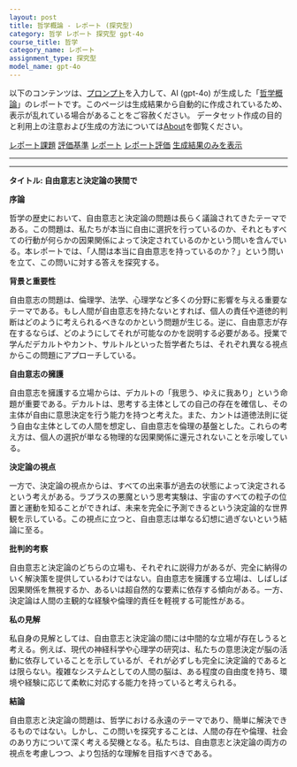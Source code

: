 ```yaml
---
layout: post
title: 哲学概論 - レポート (探究型)
category: 哲学 レポート 探究型 gpt-4o
course_title: 哲学
category_name: レポート
assignment_type: 探究型
model_name: gpt-4o
---
```


以下のコンテンツは、[プロンプト](https://github.com/takedatoshiyuki/synthetic_assignments/tree/main/generated/哲学/gpt-4o/prompt_レポート-探究型.md)を入力して、AI (gpt-4o) が生成した「[哲学概論](/contents/哲学/)」のレポートです。このページは生成結果から自動的に作成されているため、表示が乱れている場合があることをご容赦ください。
データセット作成の目的と利用上の注意および生成の方法については[About](/About)を御覧ください。

[レポート課題](../レポート課題-探究型)
[評価基準](../評価基準-探究型)
[レポート](../レポート-探究型)
[レポート評価](../レポート評価-探究型)
[生成結果のみを表示](https://github.com/takedatoshiyuki/synthetic_assignments/tree/main/generated/哲学/gpt-4o/レポート-探究型.md)
  

***
***
  
**タイトル: 自由意志と決定論の狭間で**

**序論**

哲学の歴史において、自由意志と決定論の問題は長らく議論されてきたテーマである。この問題は、私たちが本当に自由に選択を行っているのか、それともすべての行動が何らかの因果関係によって決定されているのかという問いを含んでいる。本レポートでは、「人間は本当に自由意志を持っているのか？」という問いを立て、この問いに対する答えを探究する。

**背景と重要性**

自由意志の問題は、倫理学、法学、心理学など多くの分野に影響を与える重要なテーマである。もし人間が自由意志を持たないとすれば、個人の責任や道徳的判断はどのように考えられるべきなのかという問題が生じる。逆に、自由意志が存在するならば、どのようにしてそれが可能なのかを説明する必要がある。授業で学んだデカルトやカント、サルトルといった哲学者たちは、それぞれ異なる視点からこの問題にアプローチしている。

**自由意志の擁護**

自由意志を擁護する立場からは、デカルトの「我思う、ゆえに我あり」という命題が重要である。デカルトは、思考する主体としての自己の存在を確信し、その主体が自由に意思決定を行う能力を持つと考えた。また、カントは道徳法則に従う自由な主体としての人間を想定し、自由意志を倫理の基盤とした。これらの考え方は、個人の選択が単なる物理的な因果関係に還元されないことを示唆している。

**決定論の視点**

一方で、決定論の視点からは、すべての出来事が過去の状態によって決定されるという考えがある。ラプラスの悪魔という思考実験は、宇宙のすべての粒子の位置と運動を知ることができれば、未来を完全に予測できるという決定論的な世界観を示している。この視点に立つと、自由意志は単なる幻想に過ぎないという結論に至る。

**批判的考察**

自由意志と決定論のどちらの立場も、それぞれに説得力があるが、完全に納得のいく解決策を提供しているわけではない。自由意志を擁護する立場は、しばしば因果関係を無視するか、あるいは超自然的な要素に依存する傾向がある。一方、決定論は人間の主観的な経験や倫理的責任を軽視する可能性がある。

**私の見解**

私自身の見解としては、自由意志と決定論の間には中間的な立場が存在しうると考える。例えば、現代の神経科学や心理学の研究は、私たちの意思決定が脳の活動に依存していることを示しているが、それが必ずしも完全に決定論的であるとは限らない。複雑なシステムとしての人間の脳は、ある程度の自由度を持ち、環境や経験に応じて柔軟に対応する能力を持っていると考えられる。

**結論**

自由意志と決定論の問題は、哲学における永遠のテーマであり、簡単に解決できるものではない。しかし、この問いを探究することは、人間の存在や倫理、社会のあり方について深く考える契機となる。私たちは、自由意志と決定論の両方の視点を考慮しつつ、より包括的な理解を目指すべきである。
